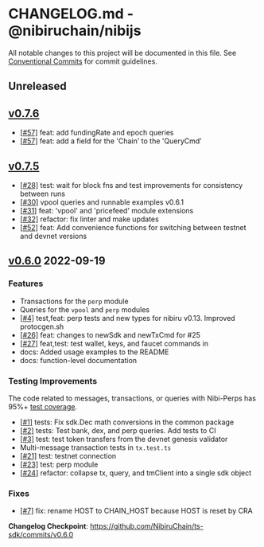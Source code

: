 # CHANGELOG.md - @nibiruchain/nibijs

All notable changes to this project will be documented in this file.
See [Conventional Commits](https://conventionalcommits.org) for commit guidelines.

## Unreleased

## [v0.7.6](https://github.com/NibiruChain/ts-sdk/releases/tag/v0.7.6)
* [[#57]](https://github.com/NibiruChain/ts-sdk/pull/57) feat: add fundingRate and epoch queries
* [[#57]](https://github.com/NibiruChain/ts-sdk/pull/57) feat: add a field for the 'Chain' to the 'QueryCmd'


## [v0.7.5](https://github.com/NibiruChain/ts-sdk/compare/v0.7.0-alpha.2...HEAD)

* [[#28]](https://github.com/NibiruChain/ts-sdk/pull/28) test: wait for block fns and test improvements for consistency between runs
* [[#30]](https://github.com/NibiruChain/ts-sdk/pull/30) vpool queries and runnable examples v0.6.1
* [[#31]](https://github.com/NibiruChain/ts-sdk/pull/31) feat: 'vpool' and 'pricefeed' module extensions
* [[#32]](https://github.com/NibiruChain/ts-sdk/pull/32) refactor: fix linter and make updates
* [[#52]](https://github.com/NibiruChain/ts-sdk/pull/52) feat: Add convenience functions for switching between testnet and devnet versions 

## [v0.6.0](https://github.com/NibiruChain/ts-sdk/releases/tag/v0.6.0) 2022-09-19

### Features

* Transactions for the `perp` module
* Queries for the `vpool` and `perp` modules
* [[#4]](https://github.com/NibiruChain/ts-sdk/pull/4) test,feat: perp tests and new types for nibiru v0.13. Improved protocgen.sh 
* [[#26]](https://github.com/NibiruChain/ts-sdk/pull/26) feat: changes to newSdk and newTxCmd for #25 
* [[#27]](https://github.com/NibiruChain/ts-sdk/pull/27) feat,test: test wallet, keys,  and faucet commands in 
* docs: Added usage examples to the README
* docs: function-level documentation

### Testing Improvements

The code related to messages, transactions, or queries with Nibi-Perps has 95%+ [test coverage](https://github.com/NibiruChain/ts-sdk/actions/runs/3085927495/jobs/4989760331). 

* [[#1]](https://github.com/NibiruChain/ts-sdk/pull/1) tests: Fix sdk.Dec math conversions in the common package
* [[#2]](https://github.com/NibiruChain/ts-sdk/pull/2) tests: Test bank, dex, and perp queries. Add tests to CI
* [[#3]](https://github.com/NibiruChain/ts-sdk/pull/3) test: test token transfers from the devnet genesis validator
* Multi-message transaction tests in `tx.test.ts`
* [[#21]](https://github.com/NibiruChain/ts-sdk/pull/21) test: testnet connection
* [[#23]](https://github.com/NibiruChain/ts-sdk/pull/23) test: perp module
* [[#24]](https://github.com/NibiruChain/ts-sdk/pull/24) refactor: collapse tx, query, and tmClient into a single sdk object

### Fixes

* [[#7]](https://github.com/NibiruChain/ts-sdk/pull/7) fix: rename HOST to CHAIN_HOST because HOST is reset by CRA 

**Changelog Checkpoint**: https://github.com/NibiruChain/ts-sdk/commits/v0.6.0
